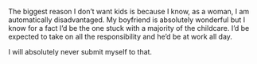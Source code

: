  The biggest reason I don’t want kids is because I know, as a woman, I am automatically disadvantaged. My boyfriend is absolutely wonderful but I know for a fact I’d be the one stuck with a majority of the childcare. I’d be expected to take on all the responsibility and he’d be at work all day. 

I will absolutely never submit myself to that. 